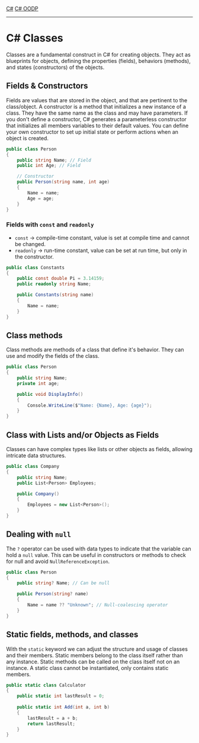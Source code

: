 [C#](csharp)
[C# OODP](csharp_oodp)

---
# C# Classes
Classes are a fundamental construct in C# for creating objects. They act as blueprints for objects, defining the properties (fields), behaviors (methods), and states (constructors) of the objects.

## Fields & Constructors
Fields are values that are stored in the object, and that are pertinent to the class/object. A constructor is a method that initializes a new instance of a class. They have the same name as the class and may have parameters. If you don't define a constructor, C# generates a parameterless constructor that initializes all members variables to their default values. You can define your own constructor to set up initial state or perform actions when an object is created.

```csharp
public class Person
{
	public string Name; // Field
	public int Age; // Field

	// Constructor
	public Person(string name, int age)
	{
		Name = name;
		Age = age;
	}
}
```

### Fields with `const` and `readonly`
- `const` -> compile-time constant, value is set at compile time and cannot be changed.
- `readonly` -> run-time constant, value can be set at run time, but only in the constructor.
```csharp
public class Constants
{
	public const double Pi = 3.14159;
	public readonly string Name;

	public Constants(string name)
	{
		Name = name;
	}
}
```

## Class methods
Class methods are methods of a class that define it's behavior. They can use and modify the fields of the class.
```csharp
public class Person
{
	public string Name;
	private int age;

	public void DisplayInfo()
	{
		Console.WriteLine($"Name: {Name}, Age: {age}");
	}
}
```

## Class with Lists and/or Objects as Fields
Classes can have complex types like lists or other objects as fields, allowing intricate data structures.
```csharp
public class Company
{
	public string Name;
	public List<Person> Employees;

	public Company()
	{
		Employees = new List<Person>();
	}
}
```

## Dealing with `null`
The `?` operator can be used with data types to indicate that the variable can hold a `null` value. This can be useful in constructors or methods to check for null and avoid `NullReferenceException`.
```csharp
public class Person
{
	public string? Name; // Can be null

	public Person(string? name)
	{
		Name = name ?? "Unknown"; // Null-coalescing operator
	}
}
```

## Static fields, methods, and classes
With the `static` keyword we can adjust the structure and usage of classes and their members. Static members belong to the class itself rather than any instance. Static methods can be called on the class itself not on an instance. A static class cannot be instantiated, only contains static members.
```csharp
public static class Calculator
{
	public static int lastResult = 0;
	
	public static int Add(int a, int b)
	{
		lastResult = a + b;
		return lastResult;
	}
}
```